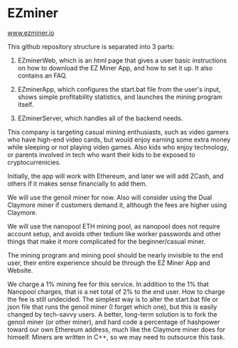 # EZminer

www.ezminer.io

This github repository structure is separated into 3 parts:

1. EZminerWeb, which is an html page that gives a user basic instructions on how to download the EZ Miner App, and how to set it up. It also contains an FAQ.

2. EZminerApp, which configures the start.bat file from the user's input, shows simple profitability statistics, and launches the mining program itself.

3. EZminerServer, which handles all of the backend needs.

This company is targeting casual mining enthusiasts, such as video gamers who have high-end video cards, but would enjoy earning some extra money while sleeping or not playing video games. Also kids who enjoy technology, or parents involved in tech who want their kids to be exposed to cryptocurrenicies.

Initially, the app will work with Ethereum, and later we will add ZCash, and others if it makes sense financially to add them.

We will use the genoil miner for now. Also will consider using the Dual Claymore miner if customers demand it, although the fees are higher using Claymore.

We will use the nanopool ETH mining pool, as nanopool does not require account setup, and avoids other tedium like worker passwords and other things that make it more complicated for the beginner/casual miner.

The mining program and mining pool should be nearly invisible to the end user, their entire experience should be through the EZ Miner App and Website.

We charge a 1% mining fee for this service. In addition to the 1% that Nanopool charges, that is a net total of 2% to the end user. How to charge the fee is still undecided. The simplest way is to alter the start.bat file or json file that runs the genoil miner (I forget which one), but this is easily changed by tech-savvy users. A better, long-term solution is to fork the genoil miner (or other miner), and hard code a percentage of hashpower toward our own Ethereum address, much like the Claymore miner does for himself. Miners are written in C++, so we may need to outsource this task.


